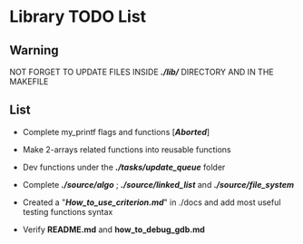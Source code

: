 # Library TODO List

## Warning

NOT FORGET TO UPDATE FILES INSIDE ***./lib/*** DIRECTORY AND IN THE MAKEFILE

## List

+ Complete my_printf flags and functions [***Aborted***]

+ Make 2-arrays related functions into reusable functions

+ Dev functions under the ***./tasks/update_queue*** folder

+ Complete ***./source/algo*** ; ***./source/linked_list*** and ***./source/file_system***

+ Created a "***How_to_use_criterion.md***" in ./docs and add most useful testing functions syntax

+ Verify **README.md** and **how_to_debug_gdb.md**
